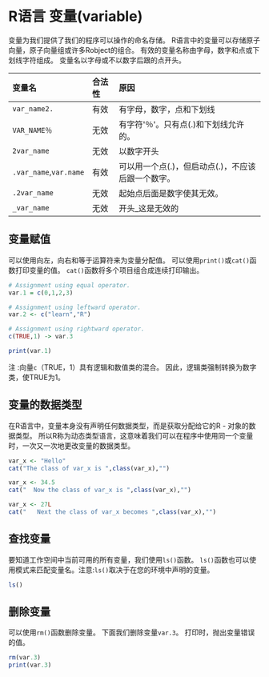 # R语言 变量(variable)
变量为我们提供了我们的程序可以操作的命名存储。 R语言中的变量可以存储原子向量，原子向量组或许多Robject的组合。 有效的变量名称由字母，数字和点或下划线字符组成。 变量名以字母或不以数字后跟的点开头。

|变量名|合法性|	原因|
|:--|:--|:--|
|`var_name2.`	|有效	|有字母，数字，点和下划线|
|`VAR_NAME％`	|无效	|有字符'％'。只有点(.)和下划线允许的。|
|`2var_name`	|无效	|以数字开头|
|`.var_name`,`var.name`|	有效|	可以用一个点(.)，但启动点(.)，不应该后跟一个数字。|
|`.2var_name`	|无效	|起始点后面是数字使其无效。|
|`_var_name`	|无效	|开头_这是无效的|

## 变量赋值
可以使用向左，向右和等于运算符来为变量分配值。 可以使用`print()`或`cat()`函数打印变量的值。 `cat()`函数将多个项目组合成连续打印输出。
```R
# Assignment using equal operator.
var.1 = c(0,1,2,3)           

# Assignment using leftward operator.
var.2 <- c("learn","R")   

# Assignment using rightward operator.   
c(TRUE,1) -> var.3           

print(var.1)
```

注 :向量`c`（TRUE，1）具有逻辑和数值类的混合。 因此，逻辑类强制转换为数字类，使TRUE为1。


## 变量的数据类型
在R语言中，变量本身没有声明任何数据类型，而是获取分配给它的R - 对象的数据类型。 所以R称为动态类型语言，这意味着我们可以在程序中使用同一个变量时，一次又一次地更改变量的数据类型。
```R
var_x <- "Hello"
cat("The class of var_x is ",class(var_x),"")

var_x <- 34.5
cat("  Now the class of var_x is ",class(var_x),"")

var_x <- 27L
cat("   Next the class of var_x becomes ",class(var_x),"")
```
## 查找变量
要知道工作空间中当前可用的所有变量，我们使用`ls()`函数。 `ls()`函数也可以使用模式来匹配变量名。注意:`ls()`取决于在您的环境中声明的变量。
```R
ls()
```

## 删除变量
可以使用`rm()`函数删除变量。 下面我们删除变量`var.3`。 打印时，抛出变量错误的值。
```R
rm(var.3)
print(var.3)
```
